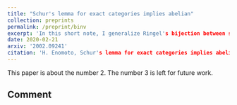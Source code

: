 ```yaml
---
title: "Schur's lemma for exact categories implies abelian"
collection: preprints
permalink: /preprint/binv
excerpt: 'In this short note, I generalize Ringel's bijection between semibricks and wide subcategories to exact categories. In particular, I proved the title.'
date: 2020-02-21
arxiv: '2002.09241'
citation: 'H. Enomoto, Schur's lemma for exact categories implies abelian, arXiv:2002.09241.'
---
```

This paper is about the number 2. The number 3 is left for future work.

## Comment

